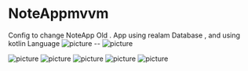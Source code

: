 # NoteAppmvvm
 Config to change NoteApp Old .
 App using realam Database , and using kotlin Language 
![picture](https://github.com/namlxcntt/NoteAppmvvm/blob/master/Image/Capture1.PNG) -- ![picture](https://github.com/namlxcntt/NoteAppmvvm/blob/master/Image/Capture2.PNG)

![picture](https://github.com/namlxcntt/NoteAppmvvm/blob/master/Image/Capture3.PNG)
![picture](https://github.com/namlxcntt/NoteAppmvvm/blob/master/Image/Capture4.PNG)
![picture](https://github.com/namlxcntt/NoteAppmvvm/blob/master/Image/Capture5.PNG)
![picture](https://github.com/namlxcntt/NoteAppmvvm/blob/master/Image/Capture6.PNG)
![picture](https://github.com/namlxcntt/NoteAppmvvm/blob/master/Image/Capture7.PNG)

